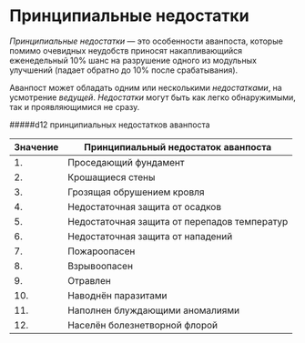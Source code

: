 # Принципиальные недостатки

*Принципиальные недостатки* — это особенности аванпоста, которые помимо очевидных неудобств приносят накапливающийся еженедельный 10% шанс на разрушение одного из модульных улучшений (падает обратно до 10% после срабатывания).

Аванпост может обладать одним или несколькими *недостатками*, на усмотрение *ведущей*. *Недостатки* могут быть как легко обнаружимыми, так и проявляющимися не сразу.

#####d12 принципиальных недостатков аванпоста

|Значение|Принципиальный недостаток аванпоста|
|--- |--- |
|1.|Проседающий фундамент|
|2.|Крошащиеся стены|
|3.|Грозящая обрушением кровля|
|4.|Недостаточная защита от осадков|
|5.|Недостаточная защита от перепадов температур|
|6.|Недостаточная защита от нападений|
|7.|Пожароопасен|
|8.|Взрывоопасен|
|9.|Отравлен|
|10.|Наводнён паразитами|
|11.|Наполнен блуждающими аномалиями|
|12.|Населён болезнетворной флорой|